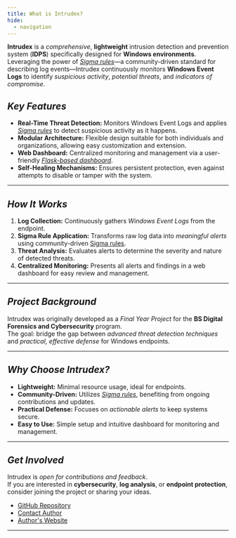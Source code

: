 ```yaml
---
title: What is Intrudex?
hide:
  - navigation
---
```


**Intrudex** is a *comprehensive*, **lightweight** intrusion detection and prevention system (**IDPS**) specifically designed for **Windows environments**. Leveraging the power of [*Sigma rules*](https://sigmahq.io/)—a community-driven standard for describing log events—Intrudex continuously monitors **Windows Event Logs** to identify *suspicious activity*, *potential threats*, and *indicators of compromise*.

## **_Key Features_**

-  **Real-Time Threat Detection:** Monitors Windows Event Logs and applies [*Sigma rules*](https://sigmahq.io/) to detect suspicious activity as it happens.
-  **Modular Architecture:** Flexible design suitable for both individuals and organizations, allowing easy customization and extension.
-  **Web Dashboard:** Centralized monitoring and management via a user-friendly [*Flask-based dashboard*](https://flask.palletsprojects.com/).
-  **Self-Healing Mechanisms:** Ensures persistent protection, even against attempts to disable or tamper with the system.

---

## **_How It Works_**

1.  **Log Collection:** Continuously gathers *Windows Event Logs* from the endpoint.
2.  **Sigma Rule Application:** Transforms raw log data into *meaningful alerts* using community-driven [Sigma rules](https://sigmahq.io/).
3.  **Threat Analysis:** Evaluates alerts to determine the severity and nature of detected threats.
4.  **Centralized Monitoring:** Presents all alerts and findings in a web dashboard for easy review and management.

---

## **_Project Background_**

Intrudex was originally developed as a *Final Year Project* for the **BS Digital Forensics and Cybersecurity** program.  
The goal: bridge the gap between *advanced threat detection techniques* and *practical, effective defense* for Windows endpoints.

---

## **_Why Choose Intrudex?_**

-  **Lightweight:** Minimal resource usage, ideal for endpoints.
-  **Community-Driven:** Utilizes [*Sigma rules*](https://sigmahq.io/), benefiting from ongoing contributions and updates.
-  **Practical Defense:** Focuses on *actionable alerts* to keep systems secure.
-  **Easy to Use:** Simple setup and intuitive dashboard for monitoring and management.

---

## **_Get Involved_**

Intrudex is *open for contributions and feedback*.  
If you are interested in **cybersecurity**, **log analysis**, or **endpoint protection**, consider joining the project or sharing your ideas.

-  [GitHub Repository](https://github.com/ToolsHive/Intrudex)
-  [Contact Author](mailto:Armoghan@proton.me)
-  [Author's Website](https://Armoghan.netlify.app)

---

